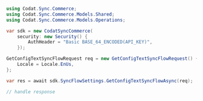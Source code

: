 <!-- Start SDK Example Usage [usage] -->
```csharp
using Codat.Sync.Commerce;
using Codat.Sync.Commerce.Models.Shared;
using Codat.Sync.Commerce.Models.Operations;

var sdk = new CodatSyncCommerce(
    security: new Security() {
        AuthHeader = "Basic BASE_64_ENCODED(API_KEY)",
    });

GetConfigTextSyncFlowRequest req = new GetConfigTextSyncFlowRequest() {
    Locale = Locale.EnUs,
};

var res = await sdk.SyncFlowSettings.GetConfigTextSyncFlowAsync(req);

// handle response
```
<!-- End SDK Example Usage [usage] -->